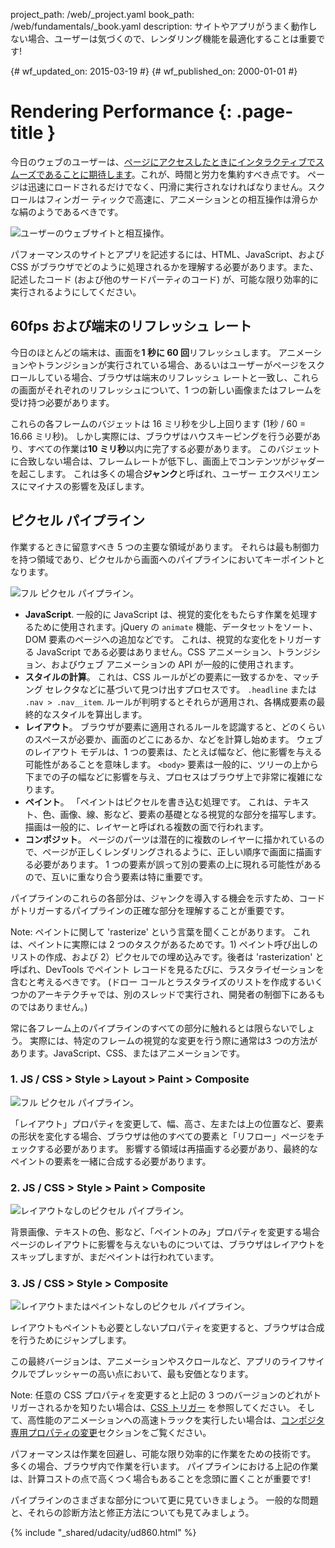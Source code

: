 project_path: /web/_project.yaml
book_path: /web/fundamentals/_book.yaml
description: サイトやアプリがうまく動作しない場合、ユーザーは気づくので、レンダリング機能を最適化することは重要です!

{# wf_updated_on: 2015-03-19 #}
{# wf_published_on: 2000-01-01 #}

# Rendering Performance {: .page-title }



今日のウェブのユーザーは、<a href="http://paul.kinlan.me/what-news-readers-want/">ページにアクセスしたときにインタラクティブでスムーズであることに期待します</a>。これが、時間と労力を集約すべき点です。 ページは迅速にロードされるだけでなく、円滑に実行されなければなりません。スクロールはフィンガー ティックで高速に、アニメーションとの相互操作は滑らかな絹のようであるべきです。

<img src="images/intro/response.jpg" class="center" alt="ユーザーのウェブサイトと相互操作。">

パフォーマンスのサイトとアプリを記述するには、HTML、JavaScript、および CSS がブラウザでどのように処理されるかを理解する必要があります。また、記述したコード (および他のサードパーティのコード) が、可能な限り効率的に実行されるようにしてください。

## 60fps および端末のリフレッシュ レート

今日のほとんどの端末は、画面を**1 秒に 60 回**リフレッシュします。 アニメーションやトランジションが実行されている場合、あるいはユーザーがページをスクロールしている場合、ブラウザは端末のリフレッシュ レートと一致し、これらの画面がそれぞれのリフレッシュについて、1 つの新しい画像またはフレームを受け持つ必要があります。

これらの各フレームのバジェットは 16 ミリ秒を少し上回ります (1秒 / 60 = 16.66 ミリ秒)。 しかし実際には、ブラウザはハウスキーピングを行う必要があり、すべての作業は**10 ミリ秒**以内に完了する必要があります。 このバジェットに合致しない場合は、フレームレートが低下し、画面上でコンテンツがジャダーを起こします。 これは多くの場合**ジャンク**と呼ばれ、ユーザー エクスペリエンスにマイナスの影響を及ぼします。

## ピクセル パイプライン
作業するときに留意すべき 5 つの主要な領域があります。 それらは最も制御力を持つ領域であり、ピクセルから画面へのパイプラインにおいてキーポイントとなります。

<img src="images/intro/frame-full.jpg" class="center" alt="フル ピクセル パイプライン。">

* **JavaScript**. 一般的に JavaScript は、視覚的変化をもたらす作業を処理するために使用されます。jQuery の `animate` 機能、データセットをソート、DOM 要素のページへの追加などです。 これは、視覚的な変化をトリガーする JavaScript である必要はありません。CSS アニメーション、トランジション、およびウェブ アニメーションの API が一般的に使用されます。
* **スタイルの計算**。 これは、CSS ルールがどの要素に一致するかを、マッチング セレクタなどに基づいて見つけ出すプロセスです。 `.headline` または `.nav > .nav__item`. ルールが判明するとそれらが適用され、各構成要素の最終的なスタイルを算出します。
* **レイアウト**。 ブラウザが要素に適用されるルールを認識すると、どのくらいのスペースが必要か、画面のどこにあるか、などを計算し始めます。 ウェブのレイアウト モデルは、1 つの要素は、たとえば幅など、他に影響を与える可能性があることを意味します。 `<body>` 要素は一般的に、ツリーの上から下までの子の幅などに影響を与え、プロセスはブラウザ上で非常に複雑になります。
* **ペイント**。 「ペイントはピクセルを書き込む処理です。 これは、テキスト、色、画像、線、影など、要素の基礎となる視覚的な部分を描写します。 描画は一般的に、レイヤーと呼ばれる複数の面で行われます。
* **コンポジット**。 ページのパーツは潜在的に複数のレイヤーに描かれているので、ページが正しくレンダリングされるように、正しい順序で画面に描画する必要があります。 1 つの要素が誤って別の要素の上に現れる可能性があるので、互いに重なり合う要素は特に重要です。

パイプラインのこれらの各部分は、ジャンクを導入する機会を示すため、コードがトリガーするパイプラインの正確な部分を理解することが重要です。

Note: ペイントに関して 'rasterize' という言葉を聞くことがあります。 これは、ペイントに実際には 2 つのタスクがあるためです。1) ペイント呼び出しのリストの作成、および 2）ピクセルでの埋め込みです。後者は 'rasterization' と呼ばれ、DevTools でペイント レコードを見るたびに、ラスタライゼーションを含むと考えるべきです。 (ドロー コールとラスタライズのリストを作成するいくつかのアーキテクチャでは、別のスレッドで実行され、開発者の制御下にあるものではありません。)

常に各フレーム上のパイプラインのすべての部分に触れるとは限らないでしょう。 実際には、特定のフレームの視覚的な変更を行う際に通常は3 つの方法があります。JavaScript、CSS、またはアニメーションです。

### 1. JS / CSS > Style > Layout > Paint > Composite

<img src="images/intro/frame-full.jpg" class="center" alt="フル ピクセル パイプライン。">

「レイアウト」プロパティを変更して、幅、高さ、左または上の位置など、要素の形状を変化する場合、ブラウザは他のすべての要素と「リフロー」ページをチェックする必要があります。 影響する領域は再描画する必要があり、最終的なペイントの要素を一緒に合成する必要があります。

### 2. JS / CSS > Style > Paint > Composite

<img src="images/intro/frame-no-layout.jpg" class="center" alt="レイアウトなしのピクセル パイプライン。">

背景画像、テキストの色、影など、「ペイントのみ」プロパティを変更する場合 ページのレイアウトに影響を与えないものについては、ブラウザはレイアウトをスキップしますが、まだペイントは行われています。

### 3. JS / CSS > Style > Composite

<img src="images/intro/frame-no-layout-paint.jpg" class="center" alt="レイアウトまたはペイントなしのピクセル パイプライン。">

レイアウトもペイントも必要としないプロパティを変更すると、ブラウザは合成を行うためにジャンプします。

この最終バージョンは、アニメーションやスクロールなど、アプリのライフサイクルでプレッシャーの高い点において、最も安価となります。

Note: 任意の CSS プロパティを変更すると上記の 3 つのバージョンのどれがトリガーされるかを知りたい場合は、<a href='http://csstriggers.com'>CSS トリガー</a> を参照してください。 そして、高性能のアニメーションへの高速トラックを実行したい場合は、<a href='stick-to-compositor-only-properties-and-manage-layer-count'>コンポジタ専用プロパティの変更</a>セクションをご覧ください。

パフォーマンスは作業を回避し、可能な限り効率的に作業をための技術です。 多くの場合、ブラウザ内で作業を行います。 パイプラインにおける上記の作業は、計算コストの点で高くつく場合もあることを念頭に置くことが重要です!

パイプラインのさまざまな部分について更に見ていきましょう。 一般的な問題と、それらの診断方法と修正方法についても見てみましょう。


{% include "_shared/udacity/ud860.html" %}



